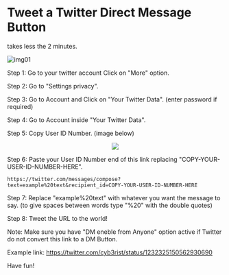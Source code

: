 # Tweet a Twitter Direct Message Button

takes less the 2 minutes.

![img01](https://user-images.githubusercontent.com/30123757/75264488-7b098380-5815-11ea-84ac-63f60920b018.jpg)


Step 1: Go to your twitter account Click on "More" option.

Step 2: Go to "Settings privacy".

Step 3: Go to Account and Click on "Your Twitter Data". (enter password if required)

Step 4: Go to Account inside "Your Twitter Data".

Step 5: Copy User ID Number. (image below)

<p align="center">
<img src="https://user-images.githubusercontent.com/30123757/75266831-f0c31e80-5818-11ea-9b2c-fd701f301366.jpg">
</p>


Step 6: Paste your User ID Number end of this link replacing "COPY-YOUR-USER-ID-NUMBER-HERE".
```
https://twitter.com/messages/compose?text=example%20text&recipient_id=COPY-YOUR-USER-ID-NUMBER-HERE
```

Step 7: Replace "example%20text" with whatever you want the message to say. (to give spaces between words type "%20" with the double quotes)

Step 8: Tweet the URL to the world!

Note: Make sure you have "DM eneble from Anyone" option active if Twitter do not convert this link to a DM Button.

Example link: https://twitter.com/cyb3rist/status/1232325150562930690

Have fun!

